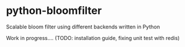 # python-bloomfilter
Scalable bloom filter using different backends written in Python

Work in progress.... (TODO: installation guide, fixing unit test with redis)
